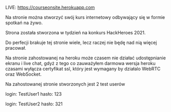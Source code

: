 LIVE: https://courseonsite.herokuapp.com

Na stronie można stworzyć swój kurs internetowy odbywający się w formie spotkań na żywo.

Strona została stworzona w tydzień na konkurs HackHeroes 2021.

Do perfecji brakuje tej stronie wiele, lecz raczej nie będę nad nią więcej pracował.




Na stronie zahostowanej na heroku może czasem nie działać udostępnianie ekranu i live chat,
gdyż z tego co zauważyłem darmowa wersja heroku czasami wyłącza certyfikat ssl,
który jest wymagany by działalo WebRTC oraz WebSocket.


Na zahostowanej stronie stworzonych jest 2 test userów

login: TestUser1 hasło: 123

login: TestUser2 hasło: 321
